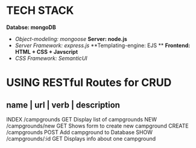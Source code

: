 TECH STACK
=============
**Databse: mongoDB**
- *Object-modeling: mongoose*
**Server: node.js**
- *Server Framework: express.js*
**Templating-engine: EJS **
**Frontend: HTML + CSS + Javscript**
- *CSS Framework: SemanticUI*

USING RESTful Routes for CRUD
=============

name      |     url       |    verb     |   description
-------------------------------------------------------------------------------
INDEX     /campgrounds        GET        Display list of campgrounds
NEW       /campgrounds/new    GET        Shows form to create new campground
CREATE    /campgrounds        POST       Add campground to Database
SHOW      /campgrounds/:id    GET        Displays info about one campground
